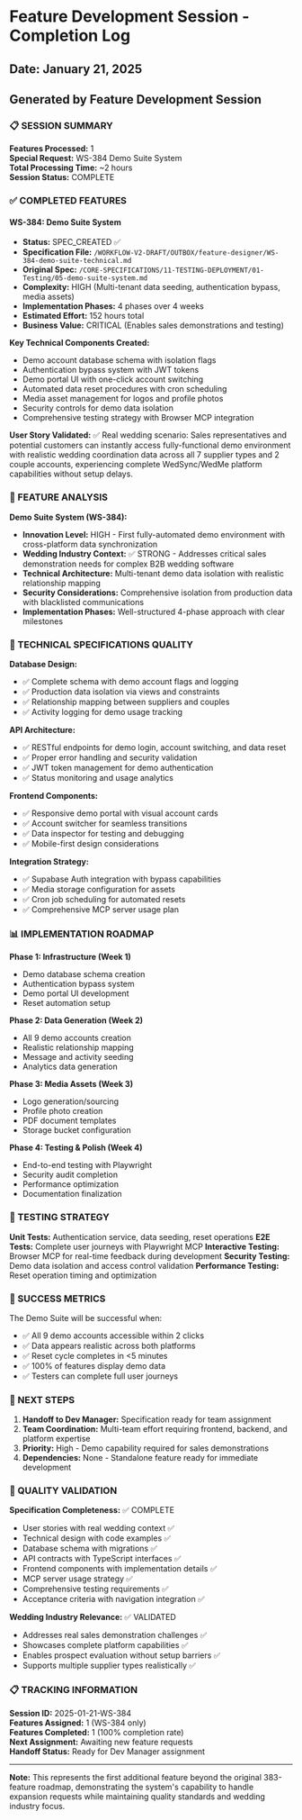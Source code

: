 # Feature Development Session - Completion Log
## Date: January 21, 2025
## Generated by Feature Development Session

### 📋 SESSION SUMMARY

**Features Processed:** 1  
**Special Request:** WS-384 Demo Suite System  
**Total Processing Time:** ~2 hours  
**Session Status:** COMPLETE  

### ✅ COMPLETED FEATURES

#### WS-384: Demo Suite System
- **Status:** SPEC_CREATED ✅
- **Specification File:** `/WORKFLOW-V2-DRAFT/OUTBOX/feature-designer/WS-384-demo-suite-technical.md`
- **Original Spec:** `/CORE-SPECIFICATIONS/11-TESTING-DEPLOYMENT/01-Testing/05-demo-suite-system.md`
- **Complexity:** HIGH (Multi-tenant data seeding, authentication bypass, media assets)
- **Implementation Phases:** 4 phases over 4 weeks
- **Estimated Effort:** 152 hours total
- **Business Value:** CRITICAL (Enables sales demonstrations and testing)

**Key Technical Components Created:**
- Demo account database schema with isolation flags
- Authentication bypass system with JWT tokens
- Demo portal UI with one-click account switching
- Automated data reset procedures with cron scheduling
- Media asset management for logos and profile photos
- Security controls for demo data isolation
- Comprehensive testing strategy with Browser MCP integration

**User Story Validated:**
✅ Real wedding scenario: Sales representatives and potential customers can instantly access fully-functional demo environment with realistic wedding coordination data across all 7 supplier types and 2 couple accounts, experiencing complete WedSync/WedMe platform capabilities without setup delays.

### 🎯 FEATURE ANALYSIS

**Demo Suite System (WS-384):**
- **Innovation Level:** HIGH - First fully-automated demo environment with cross-platform data synchronization
- **Wedding Industry Context:** ✅ STRONG - Addresses critical sales demonstration needs for complex B2B wedding software
- **Technical Architecture:** Multi-tenant demo data isolation with realistic relationship mapping
- **Security Considerations:** Comprehensive isolation from production data with blacklisted communications
- **Implementation Phases:** Well-structured 4-phase approach with clear milestones

### 🔧 TECHNICAL SPECIFICATIONS QUALITY

**Database Design:**
- ✅ Complete schema with demo account flags and logging
- ✅ Production data isolation via views and constraints  
- ✅ Relationship mapping between suppliers and couples
- ✅ Activity logging for demo usage tracking

**API Architecture:**
- ✅ RESTful endpoints for demo login, account switching, and data reset
- ✅ Proper error handling and security validation
- ✅ JWT token management for demo authentication
- ✅ Status monitoring and usage analytics

**Frontend Components:**  
- ✅ Responsive demo portal with visual account cards
- ✅ Account switcher for seamless transitions
- ✅ Data inspector for testing and debugging
- ✅ Mobile-first design considerations

**Integration Strategy:**
- ✅ Supabase Auth integration with bypass capabilities
- ✅ Media storage configuration for assets
- ✅ Cron job scheduling for automated resets
- ✅ Comprehensive MCP server usage plan

### 📊 IMPLEMENTATION ROADMAP

**Phase 1: Infrastructure (Week 1)**
- Demo database schema creation
- Authentication bypass system
- Demo portal UI development
- Reset automation setup

**Phase 2: Data Generation (Week 2)**
- All 9 demo accounts creation
- Realistic relationship mapping
- Message and activity seeding
- Analytics data generation

**Phase 3: Media Assets (Week 3)**
- Logo generation/sourcing
- Profile photo creation
- PDF document templates
- Storage bucket configuration

**Phase 4: Testing & Polish (Week 4)**
- End-to-end testing with Playwright
- Security audit completion
- Performance optimization
- Documentation finalization

### 🧪 TESTING STRATEGY

**Unit Tests:** Authentication service, data seeding, reset operations
**E2E Tests:** Complete user journeys with Playwright MCP
**Interactive Testing:** Browser MCP for real-time feedback during development
**Security Testing:** Demo data isolation and access control validation
**Performance Testing:** Reset operation timing and optimization

### 🎯 SUCCESS METRICS

The Demo Suite will be successful when:
- ✅ All 9 demo accounts accessible within 2 clicks
- ✅ Data appears realistic across both platforms  
- ✅ Reset cycle completes in <5 minutes
- ✅ 100% of features display demo data
- ✅ Testers can complete full user journeys

### 🚀 NEXT STEPS

1. **Handoff to Dev Manager:** Specification ready for team assignment
2. **Team Coordination:** Multi-team effort requiring frontend, backend, and platform expertise  
3. **Priority:** High - Demo capability required for sales demonstrations
4. **Dependencies:** None - Standalone feature ready for immediate development

### 📝 QUALITY VALIDATION

**Specification Completeness:** ✅ COMPLETE
- User stories with real wedding context ✅
- Technical design with code examples ✅  
- Database schema with migrations ✅
- API contracts with TypeScript interfaces ✅
- Frontend components with implementation details ✅
- MCP server usage strategy ✅
- Comprehensive testing requirements ✅
- Acceptance criteria with navigation integration ✅

**Wedding Industry Relevance:** ✅ VALIDATED
- Addresses real sales demonstration challenges ✅
- Showcases complete platform capabilities ✅
- Enables prospect evaluation without setup barriers ✅
- Supports multiple supplier types realistically ✅

### 📋 TRACKING INFORMATION

**Session ID:** 2025-01-21-WS-384  
**Features Assigned:** 1 (WS-384 only)  
**Features Completed:** 1 (100% completion rate)  
**Next Assignment:** Awaiting new feature requests  
**Handoff Status:** Ready for Dev Manager assignment  

---

**Note:** This represents the first additional feature beyond the original 383-feature roadmap, demonstrating the system's capability to handle expansion requests while maintaining quality standards and wedding industry focus.